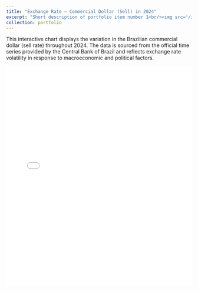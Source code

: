```yaml
---
title: "Exchange Rate – Commercial Dollar (Sell) in 2024"
excerpt: "Short description of portfolio item number 1<br/><img src='/images/500x300.png'>"
collection: portfolio
---
```


This interactive chart displays the variation in the Brazilian commercial dollar (sell rate) throughout 2024. The data is sourced from the official time series provided by the Central Bank of Brazil and reflects exchange rate volatility in response to macroeconomic and political factors.

<iframe src="/files/grafico_dolar_2024.html" width="100%" height="600" frameborder="0"></iframe>
